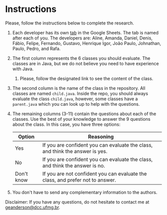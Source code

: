 # Instructions

Please, follow the instructions below to complete the research.

1. Each developer has its own [tab](https://docs.google.com/spreadsheets/d/1nihLepeKJ8JCbmHsSm3D92DMdNKKppCFHWgCHMU3uLk/edit#gid=0) in the Google Sheets. The tab is named after each of you. The developers are: Aline, Amanda, Daniel, Denis, Fábio, Felipe, Fernando, Gustavo, Henrique Igor, João Paulo, Johnathan, Paulo, Pedro, and Rafa.
2. The first column represents the 6 classes you should evaluate. The classes are in Java, but we do not believe you need to have experience with Java.
   1. Please, follow the designated link to see the content of the class.
3. The second column is the name of the class in the repository. All classes are named `child.java`. Inside the repo, you should always evaluate the class `child.java`, however, some classes have a `parent.java` which you can look up to help with the questions.
4. The remaining columns (3-11) contain the questions about each of the classes. Use the best of your knowledge to answer the 9 questions about the class. In this case, you have three options:

   | Option     | Reasoning                                                                    |
   |------------|------------------------------------------------------------------------------|
   | Yes        | If you are confident you can evaluate the class, and think the answer is yes.  |
   | No         | If you are confident you can evaluate the class, and think the answer is no.   |
   | Don't know | If you are not confident you can evaluate the class, and prefer not to answer. |

5. You don't have to send any complementary information to the authors.

Disclaimer:
If you have any questions, do not hesitate to contact me at [geanderson@dcc.ufmg.br](mailto:geanderson@dcc.ufmg.br).
